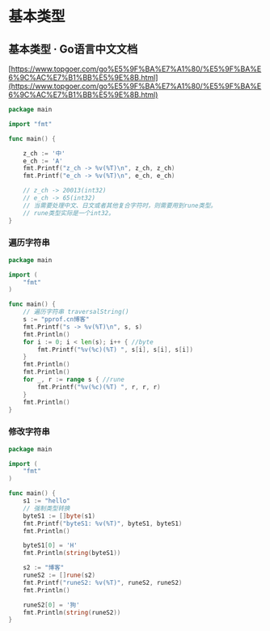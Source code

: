 # 基本类型

## 基本类型 · Go语言中文文档

[https://www.topgoer.com/go%E5%9F%BA%E7%A1%80/%E5%9F%BA%E6%9C%AC%E7%B1%BB%E5%9E%8B.html](https://www.topgoer.com/go%E5%9F%BA%E7%A1%80/%E5%9F%BA%E6%9C%AC%E7%B1%BB%E5%9E%8B.html)



```go
package main

import "fmt"

func main() {

	z_ch := '中'
	e_ch := 'A'
	fmt.Printf("z_ch -> %v(%T)\n", z_ch, z_ch)
	fmt.Printf("e_ch -> %v(%T)\n", e_ch, e_ch)

	// z_ch -> 20013(int32)
	// e_ch -> 65(int32)
	// 当需要处理中文、日文或者其他复合字符时，则需要用到rune类型。
	// rune类型实际是一个int32。
}

```



### 遍历字符串

```go
package main

import (
	"fmt"
)

func main() {
	// 遍历字符串 traversalString()
	s := "pprof.cn博客"
	fmt.Printf("s -> %v(%T)\n", s, s)
	fmt.Println()
	for i := 0; i < len(s); i++ { //byte
		fmt.Printf("%v(%c)(%T) ", s[i], s[i], s[i])
	}
	fmt.Println()
	fmt.Println()
	for _, r := range s { //rune
		fmt.Printf("%v(%c)(%T) ", r, r, r)
	}
	fmt.Println()
}

```

### 修改字符串

```go
package main

import (
	"fmt"
)

func main() {
	s1 := "hello"
	// 强制类型转换
	byteS1 := []byte(s1)
	fmt.Printf("byteS1: %v(%T)", byteS1, byteS1)
	fmt.Println()

	byteS1[0] = 'H'
	fmt.Println(string(byteS1))

	s2 := "博客"
	runeS2 := []rune(s2)
	fmt.Printf("runeS2: %v(%T)", runeS2, runeS2)
	fmt.Println()

	runeS2[0] = '狗'
	fmt.Println(string(runeS2))
}
```

